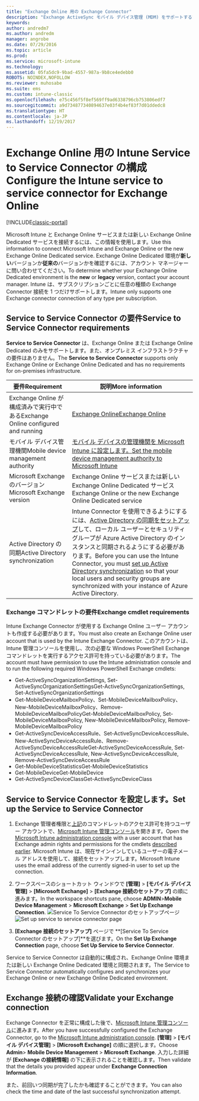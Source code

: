 ```yaml
---
title: "Exchange Online 用の Exchange Connector"
description: "Exchange ActiveSync モバイル デバイス管理 (MDM) をサポートするために、Intune を Office 365 Exchange サービスに接続する。"
keywords: 
author: andredm7
ms.author: andredm
manager: angrobe
ms.date: 07/29/2016
ms.topic: article
ms.prod: 
ms.service: microsoft-intune
ms.technology: 
ms.assetid: 05fa5dc9-9bad-4557-987a-9b8ce4edebb0
ROBOTS: NOINDEX,NOFOLLOW
ms.reviewer: muhosabe
ms.suite: ems
ms.custom: intune-classic
ms.openlocfilehash: e75c456f5f8ef569ff9ad6338796cb753806edf7
ms.sourcegitcommit: a9d734877340894637e03f4b4ef83f7d01ddedc8
ms.translationtype: HT
ms.contentlocale: ja-JP
ms.lasthandoff: 12/19/2017
---
```

# <a name="configure-the-intune-service-to-service-connector-for-exchange-online"></a><span data-ttu-id="af7cf-103">Exchange Online 用の Intune Service to Service Connector の構成</span><span class="sxs-lookup"><span data-stu-id="af7cf-103">Configure the Intune service to service connector for Exchange Online</span></span>

[!INCLUDE[classic-portal](../includes/classic-portal.md)]

<span data-ttu-id="af7cf-104">Microsoft Intune と Exchange Online サービスまたは新しい Exchange Online Dedicated サービスを接続するには、この情報を使用します。</span><span class="sxs-lookup"><span data-stu-id="af7cf-104">Use this information to connect Microsoft Intune and Exchange Online or the new Exchange Online Dedicated service.</span></span> <span data-ttu-id="af7cf-105">Exchange Online Dedicated 環境が**新しい**バージョンか**従来の**バージョンかを確認するには、アカウント マネージャーに問い合わせてください。</span><span class="sxs-lookup"><span data-stu-id="af7cf-105">To determine whether your Exchange Online Dedicated environment is the **new** or **legacy** version, contact your account manager.</span></span> <span data-ttu-id="af7cf-106">Intune は、サブスクリプションごとに任意の種類の Exchange Connector 接続を 1 つだけサポートします。</span><span class="sxs-lookup"><span data-stu-id="af7cf-106">Intune only supports one Exchange connector connection of any type per subscription.</span></span>

## <a name="service-to-service-connector-requirements"></a><span data-ttu-id="af7cf-107">Service to Service Connector の要件</span><span class="sxs-lookup"><span data-stu-id="af7cf-107">Service to Service Connector requirements</span></span>
<span data-ttu-id="af7cf-108">**Service to Service Connector** は、Exchange Online または Exchange Online Dedicated のみをサポートします。また、オンプレミス インフラストラクチャの要件はありません。</span><span class="sxs-lookup"><span data-stu-id="af7cf-108">The **Service to Service Connector** supports only Exchange Online or Exchange Online Dedicated and has no requirements for on-premises infrastructure.</span></span>

|<span data-ttu-id="af7cf-109">要件</span><span class="sxs-lookup"><span data-stu-id="af7cf-109">Requirement</span></span>|<span data-ttu-id="af7cf-110">説明</span><span class="sxs-lookup"><span data-stu-id="af7cf-110">More information</span></span>|
|---------------|--------------------|
|<span data-ttu-id="af7cf-111">Exchange Online が構成済みで実行中である</span><span class="sxs-lookup"><span data-stu-id="af7cf-111">Exchange Online configured and running</span></span>|[<span data-ttu-id="af7cf-112">Exchange Online</span><span class="sxs-lookup"><span data-stu-id="af7cf-112">Exchange Online</span></span>](https://technet.microsoft.com/library/jj200580.aspx) |
|<span data-ttu-id="af7cf-113">モバイル デバイス管理機関</span><span class="sxs-lookup"><span data-stu-id="af7cf-113">Mobile device management authority</span></span>| [<span data-ttu-id="af7cf-114">モバイル デバイスの管理機関を Microsoft Intune に設定します。</span><span class="sxs-lookup"><span data-stu-id="af7cf-114">Set the mobile device management authority to Microsoft Intune</span></span>](prerequisites-for-enrollment.md#step-2-set-mdm-authority)|
|<span data-ttu-id="af7cf-115">Microsoft Exchange のバージョン</span><span class="sxs-lookup"><span data-stu-id="af7cf-115">Microsoft Exchange version</span></span>|<span data-ttu-id="af7cf-116">Exchange Online サービスまたは新しい Exchange Online Dedicated サービス</span><span class="sxs-lookup"><span data-stu-id="af7cf-116">Exchange Online or the new Exchange Online Dedicated service</span></span>|<span data-ttu-id="af7cf-117">/intune/users-permissions-add</span><span class="sxs-lookup"><span data-stu-id="af7cf-117">/intune/users-permissions-add</span></span>
|<span data-ttu-id="af7cf-118">Active Directory の同期</span><span class="sxs-lookup"><span data-stu-id="af7cf-118">Active Directory synchronization</span></span>|<span data-ttu-id="af7cf-119">Intune Connector を使用できるようにするには、[Active Directory の同期をセットアップ](/intune/users-permissions-add)して、ローカル ユーザーとセキュリティ グループが Azure Active Directory のインスタンスと同期されるようにする必要があります。</span><span class="sxs-lookup"><span data-stu-id="af7cf-119">Before you can use the Intune Connector, you must [set up Active Directory synchronization](/intune/users-permissions-add) so that your local users and security groups are synchronized with your instance of Azure Active Directory.</span></span>|

### <a name="exchange-cmdlet-requirements"></a><span data-ttu-id="af7cf-120">Exchange コマンドレットの要件</span><span class="sxs-lookup"><span data-stu-id="af7cf-120">Exchange cmdlet requirements</span></span>

<span data-ttu-id="af7cf-121">Intune Exchange Connector が使用する Exchange Online ユーザー アカウントも作成する必要があります。</span><span class="sxs-lookup"><span data-stu-id="af7cf-121">You must also create an Exchange Online user account that is used by the Intune Exchange Connector.</span></span> <span data-ttu-id="af7cf-122">このアカウントは、Intune 管理コンソールを使用し、次の必要な Windows PowerShell Exchange コマンドレットを実行するアクセス許可を持っている必要があります。</span><span class="sxs-lookup"><span data-stu-id="af7cf-122">The account must have permission to use the Intune administration console and to run the following required Windows PowerShell Exchange cmdlets:</span></span>

 - <span data-ttu-id="af7cf-123">Get-ActiveSyncOrganizationSettings, Set-ActiveSyncOrganizationSettings</span><span class="sxs-lookup"><span data-stu-id="af7cf-123">Get-ActiveSyncOrganizationSettings, Set-ActiveSyncOrganizationSettings</span></span>
 - <span data-ttu-id="af7cf-124">Get-MobileDeviceMailboxPolicy、Set-MobileDeviceMailboxPolicy、New-MobileDeviceMailboxPolicy、Remove-MobileDeviceMailboxPolicy</span><span class="sxs-lookup"><span data-stu-id="af7cf-124">Get-MobileDeviceMailboxPolicy, Set-MobileDeviceMailboxPolicy, New-MobileDeviceMailboxPolicy, Remove-MobileDeviceMailboxPolicy</span></span>
 - <span data-ttu-id="af7cf-125">Get-ActiveSyncDeviceAccessRule、Set-ActiveSyncDeviceAccessRule、New-ActiveSyncDeviceAccessRule、Remove-ActiveSyncDeviceAccessRule</span><span class="sxs-lookup"><span data-stu-id="af7cf-125">Get-ActiveSyncDeviceAccessRule, Set-ActiveSyncDeviceAccessRule, New-ActiveSyncDeviceAccessRule, Remove-ActiveSyncDeviceAccessRule</span></span>
 - <span data-ttu-id="af7cf-126">Get-MobileDeviceStatistics</span><span class="sxs-lookup"><span data-stu-id="af7cf-126">Get-MobileDeviceStatistics</span></span>
 - <span data-ttu-id="af7cf-127">Get-MobileDevice</span><span class="sxs-lookup"><span data-stu-id="af7cf-127">Get-MobileDevice</span></span>
 - <span data-ttu-id="af7cf-128">Get-ActiveSyncDeviceClass</span><span class="sxs-lookup"><span data-stu-id="af7cf-128">Get-ActiveSyncDeviceClass</span></span>

## <a name="set-up-the-service-to-service-connector"></a><span data-ttu-id="af7cf-129">Service to Service Connector を設定します。</span><span class="sxs-lookup"><span data-stu-id="af7cf-129">Set up the Service to Service Connector</span></span>

1. <span data-ttu-id="af7cf-130">Exchange 管理者権限と[上記](#exchange-cmdlet-requirements)のコマンドレットのアクセス許可を持つユーザー アカウントで、[Microsoft Intune 管理コンソール](https://manage.microsoft.com)を開きます。</span><span class="sxs-lookup"><span data-stu-id="af7cf-130">Open the [Microsoft Intune administration console](https://manage.microsoft.com) with a user account that has Exchange admin rights and permissions for the cmdlets [described earlier](#exchange-cmdlet-requirements).</span></span> <span data-ttu-id="af7cf-131">Microsoft Intune は、現在サインインしているユーザーの電子メール アドレスを使用して、接続をセットアップします。</span><span class="sxs-lookup"><span data-stu-id="af7cf-131">Microsoft Intune uses the email address of the currently signed-in user to set up the connection.</span></span>

2.  <span data-ttu-id="af7cf-132">ワークスペースのショートカット ウィンドウで **[管理]** > **[モバイル デバイス管理]** > **[Microsoft Exchange]** > **[Exchange 接続のセットアップ]** の順に進みます。</span><span class="sxs-lookup"><span data-stu-id="af7cf-132">In the workspace shortcuts pane, choose **ADMIN**>**Mobile Device Management** > **Microsoft Exchange** > **Set Up Exchange Connection**.</span></span>
<span data-ttu-id="af7cf-133">![Service To Service Connector のセットアップページ](../media/intunesa5cservicetoserviceconnector.png)</span><span class="sxs-lookup"><span data-stu-id="af7cf-133">![Set up service to service connector page](../media/intunesa5cservicetoserviceconnector.png)</span></span>

3.  <span data-ttu-id="af7cf-134">**[Exchange 接続のセットアップ]** ページで **[Service To Service Connector のセットアップ]**を選びます。</span><span class="sxs-lookup"><span data-stu-id="af7cf-134">On the **Set Up Exchange Connection** page, choose **Set Up Service to Service Connector**.</span></span>


<span data-ttu-id="af7cf-135">Service to Service Connector は自動的に構成され、Exchange Online 環境または新しい Exchange Online Dedicated 環境と同期されます。</span><span class="sxs-lookup"><span data-stu-id="af7cf-135">The Service to Service Connector automatically configures and synchronizes your Exchange Online or new Exchange Online Dedicated environment.</span></span>

## <a name="validate-your-exchange-connection"></a><span data-ttu-id="af7cf-136">Exchange 接続の確認</span><span class="sxs-lookup"><span data-stu-id="af7cf-136">Validate your Exchange connection</span></span>

<span data-ttu-id="af7cf-137">Exchange Connector を正常に構成した後で、[Microsoft Intune 管理コンソール](https://manage.microsoft.com)に進みます。</span><span class="sxs-lookup"><span data-stu-id="af7cf-137">After you have successfully configured the Exchange Connector, go to the [Microsoft Intune administration console](https://manage.microsoft.com).</span></span> <span data-ttu-id="af7cf-138">**[管理]** > **[モバイル デバイス管理]** > **[Microsoft Exchange]** の順に選択します。</span><span class="sxs-lookup"><span data-stu-id="af7cf-138">Choose **Admin**> **Mobile Device Management** > **Microsoft Exchange**.</span></span> <span data-ttu-id="af7cf-139">入力した詳細が **[Exchange の接続情報]** の下に表示されることを確認します。</span><span class="sxs-lookup"><span data-stu-id="af7cf-139">Then validate that the details you provided appear under **Exchange Connection Information**.</span></span>

<span data-ttu-id="af7cf-140">また、前回いつ同期が完了したかも確認することができます。</span><span class="sxs-lookup"><span data-stu-id="af7cf-140">You can also check the time and date of the last successful synchronization attempt.</span></span>
